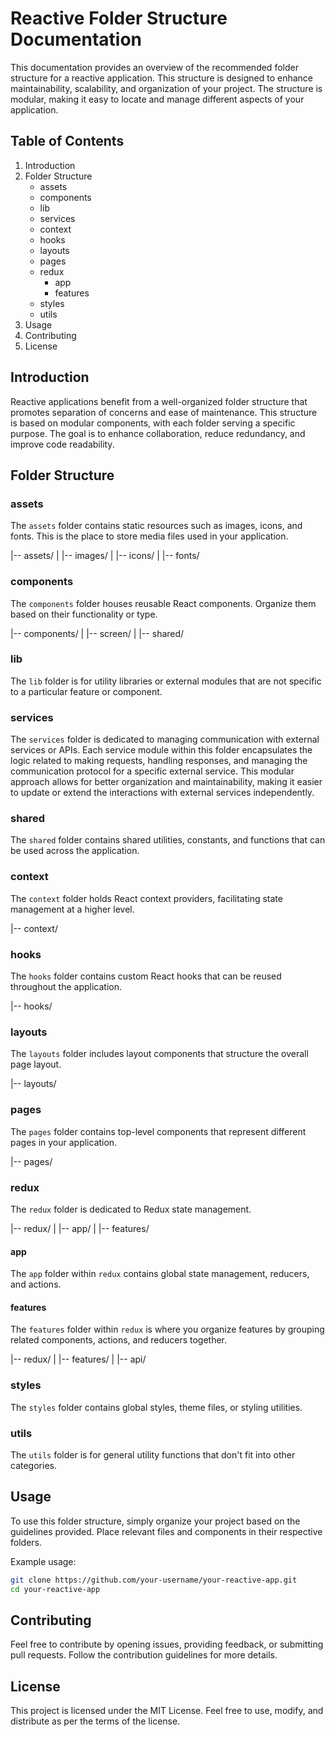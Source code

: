 # Reactive Folder Structure Documentation

This documentation provides an overview of the recommended folder structure for a reactive application. This structure is designed to enhance maintainability, scalability, and organization of your project. The structure is modular, making it easy to locate and manage different aspects of your application.

## Table of Contents

1. Introduction
2. Folder Structure
   - assets
   - components
   - lib
   - services
   - context
   - hooks
   - layouts
   - pages
   - redux
     - app
     - features
   - styles
   - utils
3. Usage
4. Contributing
5. License

## Introduction

Reactive applications benefit from a well-organized folder structure that promotes separation of concerns and ease of maintenance. This structure is based on modular components, with each folder serving a specific purpose. The goal is to enhance collaboration, reduce redundancy, and improve code readability.

## Folder Structure

### assets

The `assets` folder contains static resources such as images, icons, and fonts. This is the place to store media files used in your application.

|-- assets/
| |-- images/
| |-- icons/
| |-- fonts/

### components

The `components` folder houses reusable React components. Organize them based on their functionality or type.

|-- components/
| |-- screen/
| |-- shared/

### lib

The `lib` folder is for utility libraries or external modules that are not specific to a particular feature or component.

### services

The `services` folder is dedicated to managing communication with external services or APIs. Each service module within this folder encapsulates the logic related to making requests, handling responses, and managing the communication protocol for a specific external service. This modular approach allows for better organization and maintainability, making it easier to update or extend the interactions with external services independently.

### shared

The `shared` folder contains shared utilities, constants, and functions that can be used across the application.

### context

The `context` folder holds React context providers, facilitating state management at a higher level.

|-- context/

### hooks

The `hooks` folder contains custom React hooks that can be reused throughout the application.

|-- hooks/

### layouts

The `layouts` folder includes layout components that structure the overall page layout.

|-- layouts/

### pages

The `pages` folder contains top-level components that represent different pages in your application.

|-- pages/

### redux

The `redux` folder is dedicated to Redux state management.

|-- redux/
| |-- app/
| |-- features/

#### app

The `app` folder within `redux` contains global state management, reducers, and actions.

#### features

The `features` folder within `redux` is where you organize features by grouping related components, actions, and reducers together.

|-- redux/
| |-- features/
| |-- api/

### styles

The `styles` folder contains global styles, theme files, or styling utilities.

### utils

The `utils` folder is for general utility functions that don't fit into other categories.

## Usage

To use this folder structure, simply organize your project based on the guidelines provided. Place relevant files and components in their respective folders.

Example usage:

```bash
git clone https://github.com/your-username/your-reactive-app.git
cd your-reactive-app
```

## Contributing

Feel free to contribute by opening issues, providing feedback, or submitting pull requests. Follow the contribution guidelines for more details.

## License

This project is licensed under the MIT License. Feel free to use, modify, and distribute as per the terms of the license.
